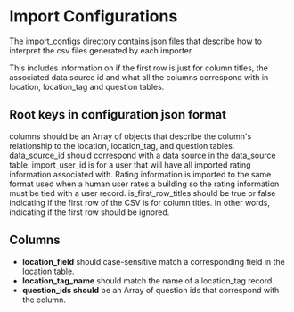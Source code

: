 # Import Configurations

The import_configs directory contains json files that describe how to interpret the csv files generated by each importer.

This includes information on if the first row is just for column titles, the associated data source id and what all the columns correspond with in location, location_tag and question tables.

## Root keys in configuration json format

columns should be an Array of objects that describe the column's relationship to the location, location_tag, and question tables.
data_source_id should correspond with a data source in the data_source table.
import_user_id is for a user that will have all imported rating information associated with.  Rating information is imported to the same format used when a human user rates a building so the rating information must be tied with a user record.
is_first_row_titles should be true or false indicating if the first row of the CSV is for column titles.  In other words, indicating if the first row should be ignored.

## Columns

- **location_field** should case-sensitive match a corresponding field in the location table.
- **location_tag_name** should match the name of a location_tag record.
- **question_ids should** be an Array of question ids that correspond with the column.
